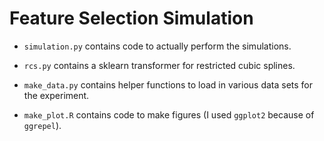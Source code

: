 # Feature Selection Simulation

* `simulation.py` contains code to actually perform the simulations.

* `rcs.py` contains a sklearn transformer for restricted cubic splines.

* `make_data.py` contains helper functions to load in various data sets for the experiment.

* `make_plot.R` contains code to make figures (I used `ggplot2` because of `ggrepel`).